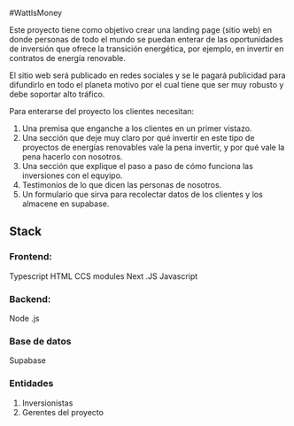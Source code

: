 #WattIsMoney

Este proyecto tiene como objetivo crear una landing page (sitio web) en donde personas de todo el mundo se puedan enterar de las oportunidades de inversión que ofrece la transición energética, por ejemplo, en invertir en contratos de energía renovable.

El sitio web será publicado en redes sociales y se le pagará publicidad para difundirlo en todo el planeta motivo por el cual tiene que ser muy robusto y debe soportar alto tráfico.

Para enterarse del proyecto los clientes necesitan:
1. Una premisa que enganche a los clientes en un primer vistazo.
2. Una sección que deje muy claro por qué invertir en este tipo de proyectos de energías renovables vale la pena invertir, y por qué vale la pena hacerlo con nosotros.
3. Una sección que explique el paso a paso de cómo funciona las inversiones con el equyipo.
4. Testimonios de lo que dicen las personas de nosotros.
5. Un formulario que sirva para recolectar datos de los clientes y los almacene en supabase.

## Stack
### Frontend: 
Typescript
HTML
CCS modules
Next .JS
Javascript

### Backend: 
Node .js


### Base de datos
Supabase

### Entidades
1. Inversionistas
2. Gerentes del proyecto
